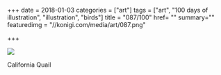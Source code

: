 +++
date = 2018-01-03
categories = ["art"]
tags = ["art", "100 days of illustration", "illustration", "birds"]
title = "087/100"
href= ""
summary=""
featuredimg = "//konigi.com/media/art/087.png"

+++

<img src="//konigi.com/media/art/087.png" />

California Quail
